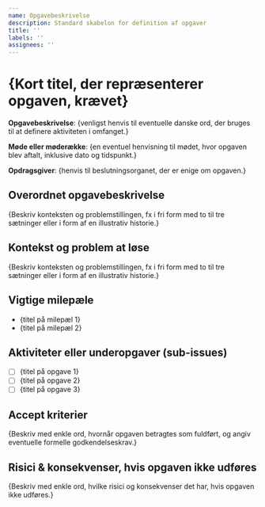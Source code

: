 ```yaml
---
name: Opgavebeskrivelse
description: Standard skabelon for definition af opgaver
title: ''
labels: ''
assignees: ''
---
```

# {Kort titel, der repræsenterer opgaven, krævet}

**Opgavebeskrivelse**: {venligst henvis til eventuelle danske ord, der bruges til at definere aktiviteten i omfanget.}

**Møde eller møderække**: {en eventuel henvisning til mødet, hvor opgaven blev aftalt, inklusive dato og tidspunkt.}

**Opdragsgiver**: {henvis til beslutningsorganet, der er enige om opgaven.}

## Overordnet opgavebeskrivelse
{Beskriv konteksten og problemstillingen, fx i fri form med to til tre sætninger eller i form af en illustrativ historie.}

## Kontekst og problem at løse
{Beskriv konteksten og problemstillingen, fx i fri form med to til tre sætninger eller i form af en illustrativ historie.}

## Vigtige milepæle
* {titel på milepæl 1}
* {titel på milepæl 2}

## Aktiviteter eller underopgaver (sub-issues)
- [ ] {titel på opgave 1}
- [ ] {titel på opgave 2}
- [ ] {titel på opgave 3}

## Accept kriterier 
{Beskriv med enkle ord, hvornår opgaven betragtes som fuldført, og angiv eventuelle formelle godkendelseskrav.}

## Risici & konsekvenser, hvis opgaven ikke udføres
{Beskriv med enkle ord, hvilke risici og konsekvenser det har, hvis opgaven ikke udføres.}
